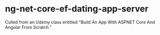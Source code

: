 # ng-net-core-ef-dating-app-server
Culled from an Udemy class entitled "Build An App With ASPNET Core And Angular From Scratch."
